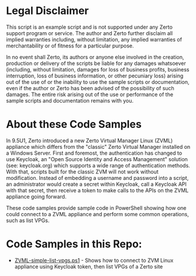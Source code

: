 # Legal Disclaimer
This script is an example script and is not supported under any Zerto support program or service. The author and Zerto further disclaim all implied warranties including, without limitation, any implied warranties of merchantability or of fitness for a particular purpose.

In no event shall Zerto, its authors or anyone else involved in the creation, production or delivery of the scripts be liable for any damages whatsoever (including, without limitation, damages for loss of business profits, business interruption, loss of business information, or other pecuniary loss) arising out of the use of or the inability to use the sample scripts or documentation, even if the author or Zerto has been advised of the possibility of such damages. The entire risk arising out of the use or performance of the sample scripts and documentation remains with you.

# About these Code Samples

In 9.5U1, Zerto introduced a new Zerto Virtual Manager Linux (ZVML) appliance which differs from the "classic" Zerto Virtual Manager installed on a Windows Server. First and foremost, the authentication has changed to use Keycloak, an "Open Source Identity and Access Management" solution (see: keycloak.org) which supports a wide range of authentication methods. With that, scripts built for the classic ZVM will not work without modification. Instead of embedding a username and password into a script, an administrator would create a secret within Keycloak, call a Keycloak API with that secret, then receive a token to make calls to the APIs on the ZVML appliance going forward.

These code samples provide sample code in PowerShell showing how one could connect to a ZVML appliance and perform some common operations, such as list VPGs.

# Code Samples in this Repo:

- [ZVML-simple-list-vpgs.ps1]("ZVML-simple-list-vpgs.ps1") - Shows how to connect to ZVM Linux appliance using Keycloak token, then list VPGs of a Zerto site
